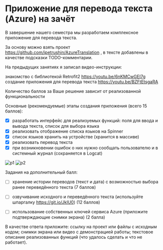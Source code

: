 # Приложение для перевода текста (Azure) на зачёт

В завершение нашего семестра мы разработаем комплексное приложение для перевода текста.

За основу можно взять проект  https://github.com/ipetrushin/AzureTranslation , в тексте добавлены в качестве подсказки TODO-комментарии.

На предыдущих занятиях я записал видео-инструкции: 

знакомство с библиотекой Retrofit2   https://youtu.be/6nKMCwGEI7g
создание приложения для перевода текста  https://youtu.be/BZFtEtsgaRA


Количество баллов за Ваше решение зависит от реализованной функциональности

Основные (рекомендуемые) этапы создания приложения (всего 15 баллов):

- [x] разработать интерфейс для реализуемых функций: поля для ввода и вывода текста, список для выбора языка
- [x] реализовать отображение списка языков на Spinner
- [x] список языков хранить на устройстве (хранится в массиве)
- [x] реализовать перевод текста
- [x] при возникновении ошибок о них нужно сообщать пользователю и в системный журнал (сохраняется в Logcat)

![p1](p1.jpg)
![p2](p2.jpg)

Задания на дополнительный балл:

- [ ] хранение истории переводов (текст и дата) с возможностью выбора ранее переведённого текста (7 баллов)
- [ ] озвучивание исходного и переведённого текста (используйте шпаргалку  https://git.io/JkIU0) (12 баллов)
- [ ] использование собственных ключей сервиса Azure (приложите подтверждающие снимки экрана) (2 балла)


В качестве ответа приложите: ссылку на проект или файлы с исходным кодом; снимки экрана или видео с демонстрацией работы; текстовое описание реализованных функций (что удалось сделать и что не работает).
